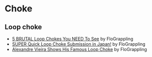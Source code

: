 # Choke

## Loop choke

* [5 BRUTAL Loop Chokes You NEED To See](https://youtu.be/9Y6MmSR6LjU) by FloGrappling
* [SUPER Quick Loop Choke Submission in Japan!](https://youtu.be/QCm5d-wJyU4) by FloGrappling
* [Alexandre Vieira Shows His Famous Loop Choke](https://youtu.be/ruk0kdlr-Qw) by FloGrappling
